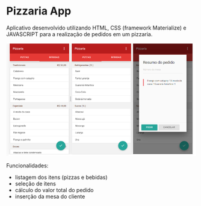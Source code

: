 # Pizzaria App

Aplicativo desenvolvido utilizando HTML, CSS (framework Materialize) e JAVASCRIPT para a realização de pedidos em um pizzaria.

![](https://github.com/razevedocosta/pizzaria_app/blob/master/pizzaria-app.png)

Funcionalidades:
- listagem dos itens (pizzas e bebidas)
- seleção de itens
- cálculo do valor total do pedido
- inserção da mesa do cliente
